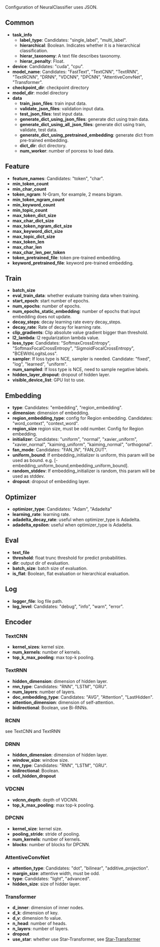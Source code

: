 Configuration of NeuralClassifier uses JSON.

## Common

* **task\_info**
    * **label_type**:  Candidates: "single_label", "multi_label".
    * **hierarchical**: Boolean. Indicates whether it is a hierarchical classification.
    * **hierar_taxonomy**: A text file describes taxonomy. 
    * **hierar_penalty**: Float.
* **device**: Candidates: "cuda", "cpu".
* **model\_name**: Candidates: "FastText", "TextCNN", "TextRNN", "TextRCNN", "DRNN", "VDCNN", "DPCNN", "AttentiveConvNet", "Transformer".
* **checkpoint\_dir**: checkpoint directory
* **model\_dir**: model directory
* **data**
    * **train\_json\_files**: train input data.
    * **validate\_json\_files**: validation input data.
    * **test\_json\_files**: test input data.
    * **generate\_dict\_using\_json\_files**: generate dict using train data.
    * **generate\_dict\_using\_all\_json\_files**: generate dict using train, validate, test data.
    * **generate\_dict\_using\_pretrained\_embedding**: generate dict from pre-trained embedding.
    * **dict\_dir**: dict directory.
    * **num\_worker**: number of porcess to load data.


## Feature

* **feature\_names**: Candidates: "token", "char".
* **min\_token\_count**
* **min\_char\_count**
* **token\_ngram**: N-Gram, for example, 2 means bigram. 
* **min\_token\_ngram\_count**
* **min\_keyword\_count**
* **min\_topic\_count**
* **max\_token\_dict\_size**
* **max\_char\_dict\_size**
* **max\_token\_ngram\_dict\_size**
* **max\_keyword\_dict\_size**
* **max\_topic\_dict\_size**
* **max\_token\_len**
* **max\_char\_len**
* **max\_char\_len\_per\_token**
* **token\_pretrained\_file**: token pre-trained embedding.
* **keyword\_pretrained\_file**: keyword pre-trained embedding.


## Train

* **batch\_size**
* **eval\_train\_data**: whether evaluate training data when training.
* **start\_epoch**: start number of epochs.
* **num\_epochs**: number of epochs.
* **num\_epochs\_static\_embedding**: number of epochs that input embedding does not update.
* **decay\_steps**: decay learning rate every decay\_steps.
* **decay\_rate**: Rate of decay for learning rate.
* **clip\_gradients**: Clip absolute value gradient bigger than threshold.
* **l2\_lambda**: l2 regularization lambda value.
* **loss\_type**: Candidates: "SoftmaxCrossEntropy", "SoftmaxFocalCrossEntropy", "SigmoidFocalCrossEntropy", "BCEWithLogitsLoss".
* **sampler**: If loss type is NCE, sampler is needed. Candidate: "fixed", "log", "learned", "uniform".
* **num\_sampled**: If loss type is NCE, need to sample negative labels.
* **hidden\_layer\_dropout**: dropout of hidden layer.
* **visible\_device\_list**: GPU list to use.


## Embedding

* **type**: Candidates: "embedding", "region_embedding".
* **dimension**: dimension of embedding.
* **region\_embedding\_type**: config for Region embedding. Candidates: "word\_context", "context\_word".
* **region_size** region size, must be odd number. Config for Region embedding.
* **initializer**: Candidates: "uniform", "normal", "xavier\_uniform", "xavier\_normal", "kaiming\_uniform", "kaiming\_normal", "orthogonal".
* **fan\_mode**: Candidates: "FAN\_IN", "FAN\_OUT".
* **uniform\_bound**: If embedding_initializer is uniform, this param will be used as bound. e.g. [-embedding\_uniform\_bound,embedding\_uniform\_bound].
* **random\_stddev**: If embedding_initializer is random, this param will be used as stddev.
* **dropout**: dropout of embedding layer.


## Optimizer

* **optimizer\_type**: Candidates: "Adam", "Adadelta"
* **learning\_rate**: learning rate.
* **adadelta\_decay\_rate**: useful when optimizer\_type is Adadelta.
* **adadelta\_epsilon**: useful when optimizer\_type is Adadelta.


## Eval

* **text\_file**
* **threshold**: float trunc threshold for predict probabilities.
* **dir**: output dir of evaluation.
* **batch\_size**: batch size of evaluation.
* **is\_flat**: Boolean, flat evaluation or hierarchical evaluation.


## Log

* **logger\_file**: log file path.
* **log\_level**: Candidates: "debug", "info", "warn", "error".


## Encoder

### TextCNN

* **kernel\_sizes**: kernel size.
* **num\_kernels**: number of kernels.
* **top\_k\_max\_pooling**: max top-k pooling.

### TextRNN

* **hidden\_dimension**: dimension of hidden layer.
* **rnn\_type**: Candidates: "RNN", "LSTM", "GRU".
* **num\_layers**: number of layers.
* **doc\_embedding\_type**: Candidates: "AVG", "Attention", "LastHidden".
* **attention\_dimension**: dimension of self-attention.
* **bidirectional**: Boolean, use Bi-RNNs.

### RCNN

see TextCNN and TextRNN

### DRNN

* **hidden\_dimension**: dimension of hidden layer.
* **window\_size**: window size.
* **rnn\_type**: Candidates: "RNN", "LSTM", "GRU".
* **bidirectional**: Boolean.
* **cell\_hidden\_dropout**

### VDCNN

* **vdcnn\_depth**: depth of VDCNN.
* **top\_k\_max\_pooling**: max top-k pooling.

### DPCNN

* **kernel\_size**: kernel size.
* **pooling\_stride**: stride of pooling.
* **num\_kernels**: number of kernels.
* **blocks**: number of blocks for DPCNN.

### AttentiveConvNet

* **attention\_type**: Candidates: "dot", "bilinear", "additive_projection".
* **margin\_size**: attentive width, must be odd.
* **type**:  Candidates: "light", "advanced".
* **hidden\_size**: size of hidder layer.

### Transformer

* **d\_inner**: dimension of inner nodes.
* **d\_k**: dimension of key.
* **d\_v**: dimension fo value.
* **n\_head**: number of heads.
* **n\_layers**: number of layers.
* **dropout**
* **use\_star**: whether use Star-Transformer, see [Star-Transformer](https://arxiv.org/pdf/1902.09113v2.pdf "Star-Transformer") 

